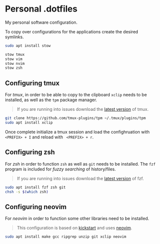 # Personal .dotfiles
My personal software configuration.

To copy over configurations for the applications create the desired symlinks.

```bash
sudo apt install stow

stow tmux
stow vim
stow nvim
stow zsh
```

## Configuring tmux
For *tmux*, in order to be able to copy to the clipboard `xclip` needs to be installed, as well as the `tpm` package manager.

> If you are running into issues download the [latest version](https://github.com/tmux/tmux) of tmux.

```bash
git clone https://github.com/tmux-plugins/tpm ~/.tmux/plugins/tpm
sudo apt install xclip
```

Once complete initialize a tmux session and load the confighruation with `<PREFIX> + I` and reload with ` <PREFIX> + r`.

## Configuring zsh
For *zsh* in order to function `zsh` as well as `git` needs to be installed. The `fzf` program is included for *fuzzy searching* of history/files.

> If you are running into issues download the [latest version](https://github.com/junegunn/fzf) of fzf.

```bash
sudo apt install fzf zsh git
chsh -s $(which zsh)
```

## Configuring neovim
For *neovim* in order to function some other libraries need to be installed.

> This configuration is based on [kickstart](https://github.com/nvim-lua/kickstart.nvim) and uses [neovim](https://github.com/neovim/neovim). 

```bash
sudo apt install make gcc ripgrep unzip git xclip neovim
```
